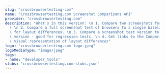 ```yaml
---
slug: "crossbrowsertesting-com"
name: "Crossbrowsertesting.com Screenshot Comparisons API"
provider: "crossbrowsertesting.com"
description: "What's in this version: \n 1. Compare two screenshots for layout differences\
  \ \n 2. Compare a full screenshot test of browsers to a single baseline browser\
  \ for layout differences. \n 3. Compare a screenshot test version to another test\
  \ version - good for regression tests. \n 4. Get links to the Comparison UI for\
  \ visual representation of layout differences"
logo: "crossbrowsertesting.com-logo.jpeg"
logoMediaType: "image/jpeg"
tags:
- name: "developer_tools"
stubs: "crossbrowsertesting.com-stubs.json"
---
```

